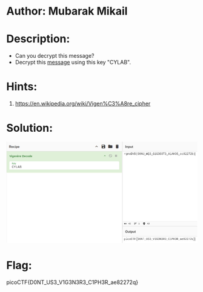 # Author: Mubarak Mikail

# Description:
- Can you decrypt this message?
- Decrypt this [message](https://artifacts.picoctf.net/c/158/cipher.txt) using this key "CYLAB".

# Hints:
1. https://en.wikipedia.org/wiki/Vigen%C3%A8re_cipher

# Solution:
![img](Images/image.png)

# Flag:
picoCTF{D0NT_US3_V1G3N3R3_C1PH3R_ae82272q}